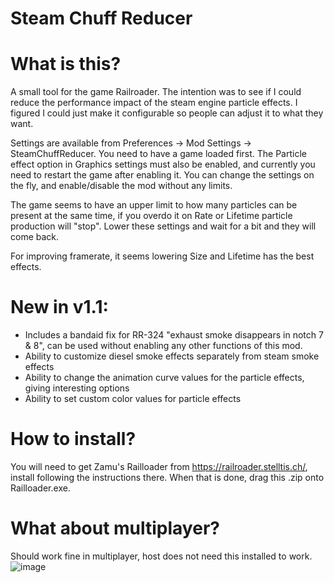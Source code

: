 # Steam Chuff Reducer

# What is this?
A small tool for the game Railroader.
The intention was to see if I could reduce the performance impact of the steam engine particle effects.
I figured I could just make it configurable so people can adjust it to what they want.

Settings are available from Preferences -> Mod Settings -> SteamChuffReducer.
You need to have a game loaded first. The Particle effect option in Graphics settings must also be enabled, and currently you need to restart the game after enabling it.
You can change the settings on the fly, and enable/disable the mod without any limits.

The game seems to have an upper limit to how many particles can be present at the same time, if you overdo it on Rate or Lifetime particle production will "stop".
Lower these settings and wait for a bit and they will come back.

For improving framerate, it seems lowering Size and Lifetime has the best effects.

# New in v1.1:
- Includes a bandaid fix for RR-324 "exhaust smoke disappears in notch 7 & 8", can be used without enabling any other functions of this mod.
- Ability to customize diesel smoke effects separately from steam smoke effects
- Ability to change the animation curve values for the particle effects, giving interesting options
- Ability to set custom color values for particle effects

# How to install?
You will need to get Zamu's Railloader from https://railroader.stelltis.ch/, install following the instructions there.
When that is done, drag this .zip onto Railloader.exe.

# What about multiplayer?
Should work fine in multiplayer, host does not need this installed to work.
![image](https://github.com/wexp/RR-SteamChuffReducer/assets/16766593/930a0554-5b67-409d-952a-1bdc3092a192)

